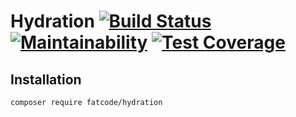 # Hydration [![Build Status](https://travis-ci.org/fatcode/hydration.svg?branch=master)](https://travis-ci.org/fatcode/hydration) [![Maintainability](https://api.codeclimate.com/v1/badges/80b307b6f031ce108da9/maintainability)](https://codeclimate.com/github/fatcode/hydration/maintainability) [![Test Coverage](https://api.codeclimate.com/v1/badges/80b307b6f031ce108da9/test_coverage)](https://codeclimate.com/github/fatcode/hydration/test_coverage)

## Installation
`composer require fatcode/hydration`
